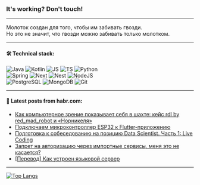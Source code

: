 ### It's working? Don't touch!

---
Молоток создан для того, чтобы им забивать гвозди. <br>
Но это не значит, что гвозди можно забивать только молотком.

---

#### 🛠️ Technical stack:

![Java](https://img.shields.io/badge/Java-informational?logo=Oracle&style=flat&logoColor=white&color=FF4500)
![Kotlin](https://img.shields.io/badge/Kotlin-informational?logo=Kotlin&style=flat&logoColor=white&color=774D97)
![JS](https://img.shields.io/badge/JS-informational?logo=javaScript&style=flat&logoColor=black&color=F7Df1E)
![TS](https://img.shields.io/badge/TypeScript-informational?logo=typeScript&style=flat&logoColor=black&color=017acc)
![Python](https://img.shields.io/badge/Python-informational?logo=Python&style=flat&logoColor=black&color=ffdd54) <br>
![Spring](https://img.shields.io/badge/SpringBoot-informational?logo=SpringBoot&style=flat&logoColor=white&color=6DB33F) 
![Next](https://img.shields.io/badge/Next.js-informational?logo=Next.js&style=flat&logoColor=white&color=3671a1)
![Nest](https://img.shields.io/badge/NestJS-informational?logo=NestJS&style=flat&logoColor=white&color=E0234E)
![NodeJS](https://img.shields.io/badge/NodeJS-informational?logo=node.js&style=flat&logoColor=white&color=70A760) <br>
![PostgreSQL](https://img.shields.io/badge/PostgreSQL-informational?logo=PostgreSQL&style=flat&logoColor=white&color=DAA520)
![MongoDB](https://img.shields.io/badge/MongoDB-informational?logo=MongoDB&style=flat&logoColor=white&color=870000)
![Git](https://img.shields.io/badge/Git-informational?logo=git&style=flat&logoColor=white&color=f74e28)

___

#### 💬 Latest posts from habr.com:

<!-- BLOG-POST-LIST:START -->
- [Как компьютерное зрение показывает себя в шахте: кейс rdl by red_mad_robot и «Норникеля»](https://habr.com/ru/companies/redmadrobot/articles/795375/?utm_source=habrahabr&utm_medium=rss&utm_campaign=795375)
- [Подключаем микроконтроллер ESP32 к Flutter-приложению](https://habr.com/ru/companies/friflex/articles/795347/?utm_source=habrahabr&utm_medium=rss&utm_campaign=795347)
- [Подготовка к собеседованию на позицию Data Scientist. Часть 1: Live Coding](https://habr.com/ru/companies/megafon/articles/795261/?utm_source=habrahabr&utm_medium=rss&utm_campaign=795261)
- [Запрет на авторизацию через импортные сервисы, меня это не касается?](https://habr.com/ru/articles/795361/?utm_source=habrahabr&utm_medium=rss&utm_campaign=795361)
- [[Перевод] Как устроен языковой сервер](https://habr.com/ru/companies/piter/articles/795335/?utm_source=habrahabr&utm_medium=rss&utm_campaign=795335)
<!-- BLOG-POST-LIST:END -->

---
[![Top Langs](https://github-readme-stats-git-master-advtsetting-gmailcom.vercel.app/api/top-langs/?username=zloylis&langs_count=10&hide_title=false&title_color=e6edf3&size_weight=0.5&count_weight=0.5&layout=compact&hide_border=true&theme=dracula)](https://github.com/zloylis)

<!-- ![GitHub stats](https://github-readme-stats-git-master-advtsetting-gmailcom.vercel.app/api?username=zloylis&show_icons=true&hide_border=true&theme=dracula&hide_title=true&include_all_commits=true&count_private=true&hide=contribs&hide_rank=true) -->
